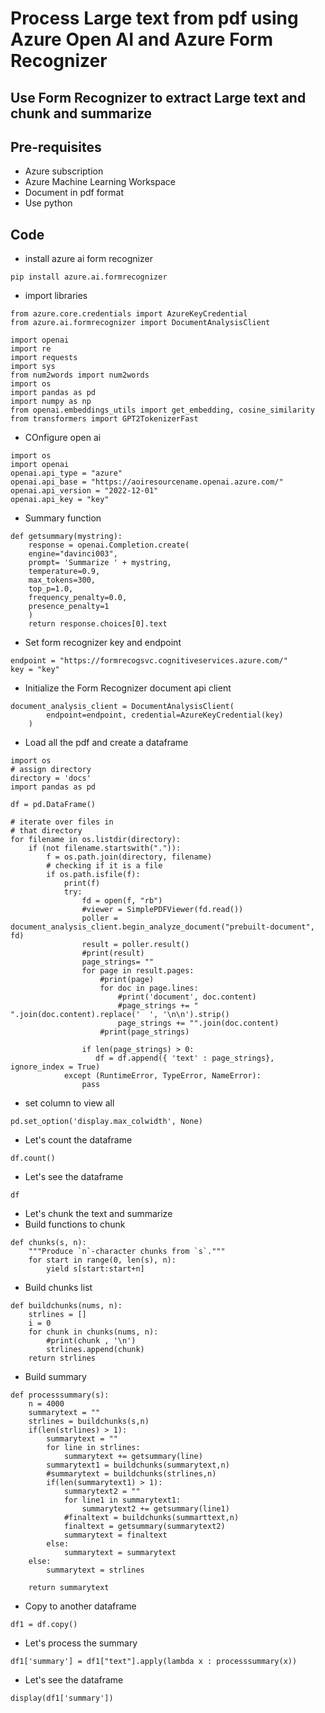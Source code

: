 # Process Large text from pdf using Azure Open AI and Azure Form Recognizer

## Use Form Recognizer to extract Large text and chunk and summarize

## Pre-requisites

- Azure subscription
- Azure Machine Learning Workspace
- Document in pdf format
- Use python

## Code

- install azure ai form recognizer

```
pip install azure.ai.formrecognizer
```

- import libraries

```
from azure.core.credentials import AzureKeyCredential
from azure.ai.formrecognizer import DocumentAnalysisClient

import openai
import re
import requests
import sys
from num2words import num2words
import os
import pandas as pd
import numpy as np
from openai.embeddings_utils import get_embedding, cosine_similarity
from transformers import GPT2TokenizerFast
```

- COnfigure open ai

```
import os
import openai
openai.api_type = "azure"
openai.api_base = "https://aoiresourcename.openai.azure.com/"
openai.api_version = "2022-12-01"
openai.api_key = "key"
```

- Summary function

```
def getsummary(mystring):
    response = openai.Completion.create(
    engine="davinci003",
    prompt= 'Summarize ' + mystring,
    temperature=0.9,
    max_tokens=300,
    top_p=1.0,
    frequency_penalty=0.0,
    presence_penalty=1
    )
    return response.choices[0].text
```

- Set form recognizer key and endpoint

```
endpoint = "https://formrecogsvc.cognitiveservices.azure.com/"
key = "key"
```

- Initialize the Form Recognizer document api client

```
document_analysis_client = DocumentAnalysisClient(
        endpoint=endpoint, credential=AzureKeyCredential(key)
    )
```

- Load all the pdf and create a dataframe

```
import os
# assign directory
directory = 'docs'
import pandas as pd

df = pd.DataFrame()
 
# iterate over files in
# that directory
for filename in os.listdir(directory):
    if (not filename.startswith(".")):
        f = os.path.join(directory, filename)
        # checking if it is a file
        if os.path.isfile(f):
            print(f)
            try:
                fd = open(f, "rb")
                #viewer = SimplePDFViewer(fd.read())
                poller = document_analysis_client.begin_analyze_document("prebuilt-document", fd)
                result = poller.result()
                #print(result)
                page_strings= ""
                for page in result.pages:
                    #print(page)
                    for doc in page.lines:
                        #print('document', doc.content)
                        #page_strings += " ".join(doc.content).replace('  ', '\n\n').strip()
                        page_strings += "".join(doc.content)
                    #print(page_strings)

                if len(page_strings) > 0:
                   df = df.append({ 'text' : page_strings}, ignore_index = True)  
            except (RuntimeError, TypeError, NameError):
                pass
```

- set column to view all

```
pd.set_option('display.max_colwidth', None)
```

- Let's count the dataframe

```
df.count()
```

- Let's see the dataframe

```
df
```

- Let's chunk the text and summarize
- Build functions to chunk
  
```
def chunks(s, n):
    """Produce `n`-character chunks from `s`."""
    for start in range(0, len(s), n):
        yield s[start:start+n]
```

- Build chunks list

```
def buildchunks(nums, n):
    strlines = []
    i = 0
    for chunk in chunks(nums, n):
        #print(chunk , '\n')
        strlines.append(chunk)
    return strlines
```

- Build summary

```
def processsummary(s):
    n = 4000
    summarytext = ""
    strlines = buildchunks(s,n)
    if(len(strlines) > 1):
        summarytext = ""
        for line in strlines:
            summarytext += getsummary(line)
        summarytext1 = buildchunks(summarytext,n)
        #summarytext = buildchunks(strlines,n)
        if(len(summarytext1) > 1):
            summarytext2 = ""
            for line1 in summarytext1:
                summarytext2 += getsummary(line1)
            #finaltext = buildchunks(summarttext,n)
            finaltext = getsummary(summarytext2)
            summarytext = finaltext
        else:
            summarytext = summarytext
    else:
        summarytext = strlines
    
    return summarytext
```

- Copy to another dataframe

```
df1 = df.copy()
```

- Let's process the summary

```
df1['summary'] = df1["text"].apply(lambda x : processsummary(x))
```

- Let's see the dataframe

```
display(df1['summary'])
```